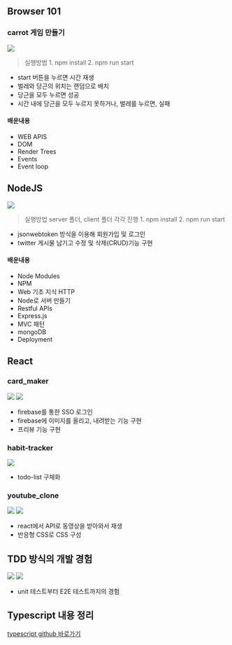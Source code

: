 ## Browser 101

### carrot 게임 만들기

<img src="./images/browser101/carrot.png">

> 실행방법 1. npm install 2. npm run start

- start 버튼을 누르면 시간 재생
- 벌레와 당근의 위치는 랜덤으로 배치
- 당근을 모두 누르면 성공
- 시간 내에 당근을 모두 누르지 못하거나, 벌레를 누르면, 실패

#### 배운내용

- WEB APIS
- DOM
- Render Trees
- Events
- Event loop

## NodeJS

<img src="./images/nodeJS/main.png">

> 실행방법 server 폴더, client 폴더 각각 진행 1. npm install 2. npm run start

- jsonwebtoken 방식을 이용해 회원가입 및 로그인
- twitter 게시물 남기고 수정 및 삭제(CRUD)기능 구현

#### 배운내용

- Node Modules
- NPM
- Web 기초 지식 HTTP
- Node로 서버 만들기
- Restful APIs
- Express.js
- MVC 패턴
- mongoDB
- Deployment

## React

### card_maker

<img src="./images/react/card_maker/main_login.png">
<img src="./images/react/card_maker/detail.png">

- firebase를 통한 SSO 로그인
- firebase에 이미지를 올리고, 내려받는 기능 구현
- 프리뷰 기능 구현

### habit-tracker

<img src="./images/react/habit_tracker/main.png">

- todo-list 구체화

### youtube_clone

<img src="./images/react/youtube_clone/main.png">
<img src="./images/react/youtube_clone/detail.png">

- react에서 API로 동영상을 받아와서 재생
- 반응형 CSS로 CSS 구성

## TDD 방식의 개발 경험

<img src="./images/TDD/1.png">
<img src="./images/TDD/2.png">

- unit 테스트부터 E2E 테스트까지의 경험

## Typescript 내용 정리

[typescript github 바로가기]("https://github.com/in-woong/Dreamcoder/tree/main/Typescript_basic")
